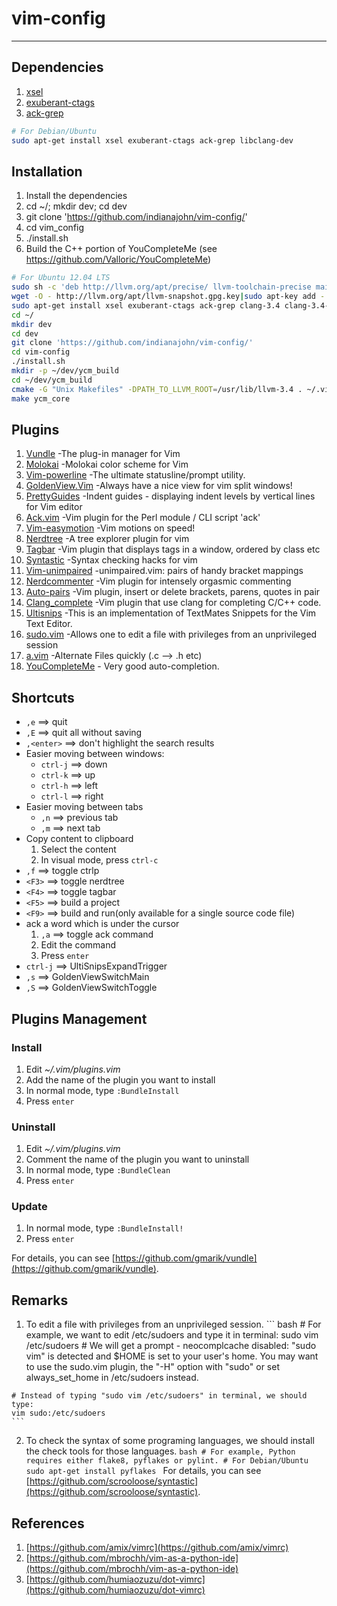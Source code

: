 # vim-config

---------------------

## Dependencies

  1. [xsel](http://www.kfish.org/software/xsel/)
  2. [exuberant-ctags](http://ctags.sourceforge.net/)
  3. [ack-grep](http://betterthangrep.com/)

``` bash
# For Debian/Ubuntu
sudo apt-get install xsel exuberant-ctags ack-grep libclang-dev

```

## Installation

  1. Install the dependencies
  2. cd ~/; mkdir dev; cd dev
  3. git clone 'https://github.com/indianajohn/vim-config/'
  4. cd vim_config
  5. ./install.sh
  6. Build the C++ portion of YouCompleteMe (see https://github.com/Valloric/YouCompleteMe)

``` bash
# For Ubuntu 12.04 LTS
sudo sh -c 'deb http://llvm.org/apt/precise/ llvm-toolchain-precise main" > /etc/apt/sources.list.d/ros-latest.list'
wget -O - http://llvm.org/apt/llvm-snapshot.gpg.key|sudo apt-key add -
sudo apt-get install xsel exuberant-ctags ack-grep clang-3.4 clang-3.4-doc libclang-common-3.4-dev libclang-3.4-dev libclang1-3.4 libllvm-3.4-ocaml-dev libllvm3.4 lldb-3.4 llvm-3.4 llvm-3.4-dev llvm-3.4-doc llvm-3.4-examples llvm-3.4-runtime cpp11-migrate-3.4 clang-format-3.4 
cd ~/
mkdir dev
cd dev
git clone 'https://github.com/indianajohn/vim-config/'
cd vim-config
./install.sh
mkdir -p ~/dev/ycm_build
cd ~/dev/ycm_build
cmake -G "Unix Makefiles" -DPATH_TO_LLVM_ROOT=/usr/lib/llvm-3.4 . ~/.vim/bundle/YouCompleteMe/cpp
make ycm_core
```

## Plugins

  1. [Vundle](https://github.com/gmarik/vundle) -The plug-in manager for Vim
  2. [Molokai](https://github.com/tomasr/molokai) -Molokai color scheme for Vim
  3. [Vim-powerline](https://github.com/Lokaltog/vim-powerline) -The ultimate statusline/prompt utility.
  4. [GoldenView.Vim](https://github.com/zhaocai/GoldenView.Vim) -Always have a nice view for vim split windows!
  5. [PrettyGuides](https://github.com/adonis0147/prettyGuides) -Indent guides - displaying indent levels by vertical lines for Vim editor
  6. [Ack.vim](https://github.com/mileszs/ack.vim) -Vim plugin for the Perl module / CLI script 'ack'
  7. [Vim-easymotion](https://github.com/Lokaltog/vim-easymotion) -Vim motions on speed!
  8. [Nerdtree](https://github.com/scrooloose/nerdtree) -A tree explorer plugin for vim
  9. [Tagbar](https://github.com/majutsushi/tagbar) -Vim plugin that displays tags in a window, ordered by class etc
  10. [Syntastic](https://github.com/scrooloose/syntastic) -Syntax checking hacks for vim
  11. [Vim-unimpaired](https://github.com/tpope/vim-unimpaired) -unimpaired.vim: pairs of handy bracket mappings
  12. [Nerdcommenter](https://github.com/scrooloose/nerdcommenter) -Vim plugin for intensely orgasmic commenting
  13. [Auto-pairs](https://github.com/jiangmiao/auto-pairs) -Vim plugin, insert or delete brackets, parens, quotes in pair
  14. [Clang_complete](https://github.com/Rip-Rip/clang_complete) -Vim plugin that use clang for completing C/C++ code.
  15. [Ultisnips](https://github.com/SirVer/ultisnips) -This is an implementation of TextMates Snippets for the Vim Text Editor.
  16. [sudo.vim](https://github.com/vim-scripts/sudo.vim) -Allows one to edit a file with privileges from an unprivileged session
  17. [a.vim](https://github.com/vim-scripts/a.vim) -Alternate Files quickly (.c --> .h etc)
  18. [YouCompleteMe](https://github.com/Valloric/YouCompleteMe) - Very good auto-completion.

## Shortcuts

  - `,e`  ==> quit
  - `,E`  ==> quit all without saving
  - `,<enter>`  ==> don't highlight the search results
  - Easier moving between windows:
    + `ctrl-j`  ==> down
    + `ctrl-k`  ==> up
    + `ctrl-h`  ==> left
    + `ctrl-l`  ==> right
  - Easier moving between tabs
    + `,n`  ==> previous tab
    + `,m`  ==> next tab
  - Copy content to clipboard
    1. Select the content
    2. In visual mode, press `ctrl-c`
  - `,f`  ==> toggle ctrlp
  - `<F3>`  ==> toggle nerdtree
  - `<F4>`  ==> toggle tagbar
  - `<F5>`  ==> build a project
  - `<F9>`  ==> build and run(only available for a single source code file)
  - ack a word which is under the cursor
    1. `,a` ==> toggle ack command
    2. Edit the command
    3. Press `enter`
  - `ctrl-j`  ==> UltiSnipsExpandTrigger
  - `,s`    ==> GoldenViewSwitchMain
  - `,S`    ==> GoldenViewSwitchToggle

## Plugins Management

### Install

  1. Edit *~/.vim/plugins.vim*
  2. Add the name of the plugin you want to install
  3. In normal mode, type `:BundleInstall`
  4. Press `enter`

### Uninstall

  1. Edit *~/.vim/plugins.vim*
  2. Comment the name of the plugin you want to uninstall
  3. In normal mode, type `:BundleClean`
  4. Press `enter`

### Update

  1. In normal mode, type `:BundleInstall!`
  2. Press `enter`

For details, you can see [https://github.com/gmarik/vundle](https://github.com/gmarik/vundle).

## Remarks

  1. To edit a file with privileges from an unprivileged session.
    ``` bash
    # For example, we want to edit /etc/sudoers and type it in terminal:
    sudo vim /etc/sudoers
    # We will get a prompt - neocomplcache disabled: "sudo vim" is detected and $HOME is set to your user's home. You may want to use the sudo.vim plugin, the "-H" option with "sudo" or set always_set_home in /etc/sudoers instead.

    # Instead of typing "sudo vim /etc/sudoers" in terminal, we should type:
    vim sudo:/etc/sudoers
    ```
  2. To check the syntax of some programing languages, we should install the check tools for those languages.
    ```bash
    # For example, Python requires either flake8, pyflakes or pylint.
    # For Debian/Ubuntu
    sudo apt-get install pyflakes
    ```
    For details, you can see [https://github.com/scrooloose/syntastic](https://github.com/scrooloose/syntastic).

## References

  1. [https://github.com/amix/vimrc](https://github.com/amix/vimrc)
  2. [https://github.com/mbrochh/vim-as-a-python-ide](https://github.com/mbrochh/vim-as-a-python-ide)
  3. [https://github.com/humiaozuzu/dot-vimrc](https://github.com/humiaozuzu/dot-vimrc)

